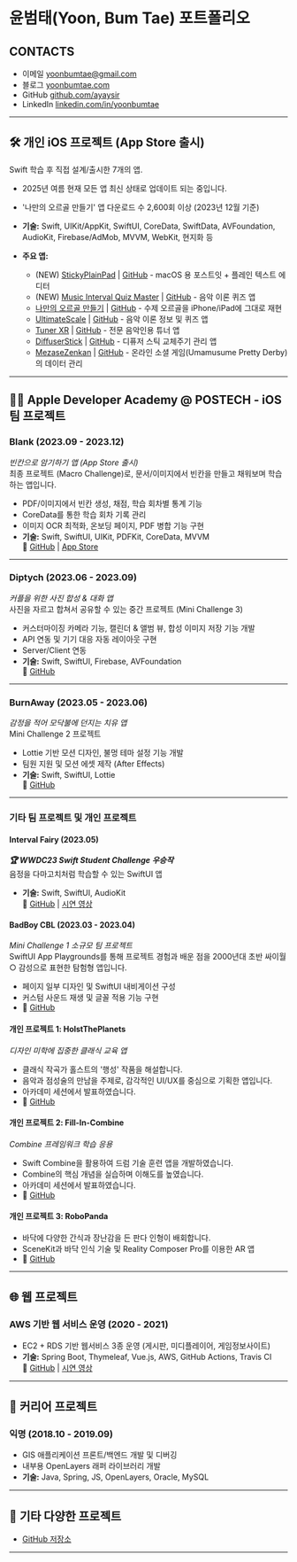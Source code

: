 # 윤범태(Yoon, Bum Tae) 포트폴리오
 
## CONTACTS

- 이메일 [yoonbumtae@gmail.com](mailto:yoonbumtae@gmail.com)
- 블로그 [yoonbumtae.com](http://yoonbumtae.com)
- GitHub [github.com/ayaysir](https://github.com/ayaysir)
- LinkedIn [linkedin.com/in/yoonbumtae](https://linkedin.com/in/yoonbumtae)

---

## 🛠 개인 iOS 프로젝트 (App Store 출시)

Swift 학습 후 직접 설계/출시한 7개의 앱. 
- 2025년 여름 현재 모든 앱 최신 상태로 업데이트 되는 중입니다.  
- '나만의 오르골 만들기' 앱 다운로드 수 2,600회 이상 (2023년 12월 기준)

- **기술:** Swift, UIKit/AppKit, SwiftUI, CoreData, SwiftData, AVFoundation, AudioKit, Firebase/AdMob, MVVM, WebKit, 현지화 등
- **주요 앱:**
  - (NEW) [StickyPlainPad](https://apps.apple.com/kr/app/stickyplainpad/id6744865328) | [GitHub](https://github.com/ayaysir/macOS-StickyPlainPad) - macOS 용 포스트잇 + 플레인 텍스트 에디터
  - (NEW) [Music Interval Quiz Master](https://apps.apple.com/kr/app/id6738980588) | [GitHub](https://github.com/ayaysir/MusicIntervalQuizMaster) - 음악 이론 퀴즈 앱 
  - [나만의 오르골 만들기](https://apps.apple.com/kr/app/id1596583920) | [GitHub](https://github.com/ayaysir/MusicBox) - 수제 오르골을 iPhone/iPad에 그대로 재현
  - [UltimateScale](https://apps.apple.com/kr/app/ultimatescale/id1631310626) | [GitHub](https://github.com/ayaysir/MusicScale) - 음악 이론 정보 및 퀴즈 앱 
  - [Tuner XR](https://apps.apple.com/kr/app/tuner-xr/id1581803256) | [GitHub](https://github.com/ayaysir/iOS-Tuner) - 전문 음악인용 튜너 앱 
  - [DiﬀuserStick](https://apps.apple.com/kr/app/diﬀuserstick/id1578285458) | [GitHub](https://github.com/ayaysir/iOS-DiﬀuserStick) - 디퓨저 스틱 교체주기 관리 앱
  - [MezaseZenkan](https://apps.apple.com/app/mezasezenkan/id1622849722) | [GitHub](https://github.com/ayaysir/iOS-MezaseZenkan) - 온라인 소셜 게임(Umamusume Pretty Derby)의 데이터 관리 

---

## 🧑‍💻 Apple Developer Academy @ POSTECH - iOS 팀 프로젝트

### **Blank** (2023.09 - 2023.12)  
_빈칸으로 암기하기 앱 (App Store 출시)_  
최종 프로젝트 (Macro Challenge)로, 문서/이미지에서 빈칸을 만들고 채워보며 학습하는 앱입니다.

- PDF/이미지에서 빈칸 생성, 채점, 학습 회차별 통계 기능
- CoreData를 통한 학습 회차 기록 관리
- 이미지 OCR 최적화, 온보딩 페이지, PDF 병합 기능 구현
- **기술:** Swift, SwiftUI, UIKit, PDFKit, CoreData, MVVM  
🔗 [GitHub](https://github.com/DeveloperAcademy-POSTECH/MacC-Afternoon-Team11-FoursTech-Blank) | [App Store](https://apps.apple.com/kr/app/id6471817064)

---

### **Diptych** (2023.06 - 2023.09)  
_커플을 위한 사진 합성 & 대화 앱_  
사진을 자르고 합쳐서 공유할 수 있는 중간 프로젝트 (Mini Challenge 3)

- 커스터마이징 카메라 기능, 캘린더 & 앨범 뷰, 합성 이미지 저장 기능 개발
- API 연동 및 기기 대응 자동 레이아웃 구현
- Server/Client 연동
- **기술:** Swift, SwiftUI, Firebase, AVFoundation  
🔗 [GitHub](https://github.com/DeveloperAcademy-POSTECH/MC3-Team8-Aing)

---

### **BurnAway** (2023.05 - 2023.06)  
_감정을 적어 모닥불에 던지는 치유 앱_  
Mini Challenge 2 프로젝트

- Lottie 기반 모션 디자인, 불멍 테마 설정 기능 개발
- 팀원 지원 및 모션 에셋 제작 (After Effects)
- **기술:** Swift, SwiftUI, Lottie  
🔗 [GitHub](https://github.com/DeveloperAcademy-POSTECH/MC2-Afternoon-Team2-BurnAway)

---

### 기타 팀 프로젝트 및 개인 프로젝트

#### **Interval Fairy** (2023.05)  
_**🏆 WWDC23 Swift Student Challenge 우승작**_  
음정을 다마고치처럼 학습할 수 있는 SwiftUI 앱
- **기술:** Swift, SwiftUI, AudioKit  
🔗 [GitHub](https://github.com/ayaysir/interval-fairy) | [시연 영상](https://www.youtube.com/watch?v=GmwB2KxOwjs)


#### BadBoy CBL (2023.03 - 2023.04)  
_Mini Challenge 1 소규모 팀 프로젝트_  
SwiftUI App Playgrounds를 통해 프로젝트 경험과 배운 점을 2000년대 초반 싸이월○ 감성으로 표현한 탐험형 앱입니다.

- 페이지 일부 디자인 및 SwiftUI 내비게이션 구성
- 커스텀 사운드 재생 및 글꼴 적용 기능 구현
- 🔗 [GitHub](https://github.com/DeveloperAcademy-2nd/mc1-honeyapple)

#### 개인 프로젝트 1: HolstThePlanets  
_디자인 미학에 집중한 클래식 교육 앱_  
 - 클래식 작곡가 홀스트의 '행성' 작품을 해설합니다.
 - 음악과 점성술의 만남을 주제로, 감각적인 UI/UX를 중심으로 기획한 앱입니다.
 - 아카데미 세션에서 발표하였습니다.
 - 🔗 [GitHub](https://github.com/ayaysir/HolstThePlanets)

#### 개인 프로젝트 2: Fill-In-Combine  
_Combine 프레임워크 학습 응용_  
 - Swift Combine을 활용하여 드럼 기술 훈련 앱을 개발하였습니다. 
 - Combine의 핵심 개념을 실습하며 이해도를 높였습니다.
 - 아카데미 세션에서 발표하였습니다.
 - 🔗 [GitHub](https://github.com/ayaysir/Fill-In-Combine)

#### 개인 프로젝트 3: RoboPanda
 - 바닥에 다양한 간식과 장난감을 든 판다 인형이 배회합니다. 
 - SceneKit과 바닥 인식 기술 및 Reality Composer Pro를 이용한 AR 앱
 - 🔗 [GitHub](https://github.com/ayaysir/RoboPanda)

---

## 🌐 웹 프로젝트

### **AWS 기반 웹 서비스 운영 (2020 - 2021)**  
- EC2 + RDS 기반 웹서비스 3종 운영 (게시판, 미디플레이어, 게임정보사이트)
- **기술:** Spring Boot, Thymeleaf, Vue.js, AWS, GitHub Actions, Travis CI  
🔗 [GitHub](http://github.com/ayaysir/awsboard) | [시연 영상](http://yoonbumtae.com/portfolio/awsboard)

---

## 💼 커리어 프로젝트

### **익명 (2018.10 - 2019.09)**  
- GIS 애플리케이션 프론트/백엔드 개발 및 디버깅
- 내부용 OpenLayers 래퍼 라이브러리 개발
- **기술:** Java, Spring, JS, OpenLayers, Oracle, MySQL

---

## 📜 기타 다양한 프로젝트
- [GitHub 저장소](https://github.com/ayaysir?tab=repositories)

---


<!-- ## 🛠 개인 iOS 프로젝트 (App Store 출시)

Swift 학습 후 직접 설계/출시한 5개의 앱.  
‘나만의 오르골 만들기’ 앱 다운로드 수 2,600회 이상 (2023년 12월 기준)

<table>
  <tr>
    <td>

- **기술:** UIKit, SwiftUI, CoreData, AVFoundation, AudioKit, Firebase, MVVM, WebKit 등  
- **주요 앱:**
  - [Music Interval Quiz Master](https://apps.apple.com/kr/app/id6738980588) | [GitHub](https://github.com/ayaysir/MusicIntervalQuizMaster)  
    음악 이론 퀴즈 앱 
  - [나만의 오르골 만들기](https://apps.apple.com/kr/app/id1596583920) | [GitHub](https://github.com/ayaysir/MusicBox)  
    수제 오르골을 iPhone/iPad에 그대로 재현
  - [UltimateScale](https://apps.apple.com/kr/app/ultimatescale/id1631310626) | [GitHub](https://github.com/ayaysir/MusicScale)  
    음악 이론 정보 및 퀴즈 앱 
  - [Tuner XR](https://apps.apple.com/kr/app/tuner-xr/id1581803256) | [GitHub](https://github.com/ayaysir/iOS-Tuner)  
    전문 음악인용 튜너 앱 
  - [DiﬀuserStick](https://apps.apple.com/kr/app/diﬀuserstick/id1578285458) | [GitHub](https://github.com/ayaysir/iOS-DiﬀuserStick)  
    디퓨저 스틱 교체주기 관리 앱
  - [MezaseZenkan](https://apps.apple.com/app/mezasezenkan/id1622849722) | [GitHub](https://github.com/ayaysir/iOS-MezaseZenkan)  
    온라인 소셜 게임의 데이터 관리 앱

    </td>
    <td align="right" width="220" style="border: none;">
      <img src="https://github.com/user-attachments/assets/61222e8f-504f-451d-bb08-635362634aaa" width="200">
    </td>
  </tr>
</table>

---

## 🧑‍💻 Apple Developer Academy @ POSTECH - iOS 팀 프로젝트

### **Blank** (2023.09 - 2023.12)

<table>
  <tr>
    <td>

_빈칸으로 암기하기 앱 (App Store 출시)_  
문서/이미지에서 빈칸을 만들고 채워보며 학습하는 최종 프로젝트입니다.  

- PDF/이미지에서 빈칸 생성, 채점, 학습 회차별 통계 기능  
- CoreData를 통한 학습 회차 기록 관리  
- 이미지 OCR 최적화, 온보딩 페이지, PDF 병합 기능 구현  
- **기술:** Swift, SwiftUI, UIKit, PDFKit, CoreData, MVVM  
🔗 [GitHub](https://github.com/DeveloperAcademy-POSTECH/MacC-Afternoon-Team11-FoursTech-Blank) | [App Store](https://apps.apple.com/kr/app/id6471817064)

    </td>
    <td align="right" width="220">
      <img src="https://github.com/user-attachments/assets/61222e8f-504f-451d-bb08-635362634aaa" width="200">
    </td>
  </tr>
</table>

---

### **Diptych** (2023.06 - 2023.09)

<table>
  <tr>
    <td>

_커플을 위한 사진 합성 & 대화 앱_  

- 커스터마이징 카메라 기능, 캘린더 & 앨범 뷰, 합성 이미지 저장 기능 개발  
- API 연동 및 기기 대응 자동 레이아웃 구현  
- **기술:** Swift, SwiftUI, Firebase, AVFoundation  
🔗 [GitHub](https://github.com/DeveloperAcademy-POSTECH/MC3-Team8-Aing)

    </td>
    <td align="right" width="220">
      <img src="https://your.image.url/diptych.png" width="200">
    </td>
  </tr>
</table>

---

### **BurnAway** (2023.05 - 2023.06)

<table>
  <tr>
    <td>

_감정을 적어 모닥불에 던지는 치유 앱_  

- Lottie 기반 모션 디자인, 불멍 테마 설정 기능 개발  
- 팀원 지원 및 모션 에셋 제작 (After Effects)  
- **기술:** Swift, SwiftUI, Lottie  
🔗 [GitHub](https://github.com/DeveloperAcademy-POSTECH/MC2-Afternoon-Team2-BurnAway)

    </td>
    <td align="right" width="220">
      <img src="https://your.image.url/burnaway.png" width="200">
    </td>
  </tr>
</table>

---

### 기타 팀 프로젝트 및 개인 프로젝트

#### **BadBoy CBL** (2023.03 - 2023.04)

<table>
  <tr>
    <td>

_아카데미 초기 단계에서 진행된 탐험형 SwiftUI 앱 프로젝트_

- SwiftUI 기반 파라미터 내비게이션 및 페이지 일부 디자인  
- 사운드 및 커스텀 폰트 적용  
**기술:** Swift, SwiftUI, AVFoundation, MVC  
🔗 [GitHub](https://github.com/DeveloperAcademy-2nd/mc1-honeyapple)

    </td>
    <td align="right" width="220">
      <img src="https://your.image.url/badboy.png" width="180">
    </td>
  </tr>
</table>

---

#### **HolstThePlanets**

<table>
  <tr>
    <td>

_디자인 미학에 집중한 클래식 교육 앱_  
감각적인 UI/UX를 중심으로 기획된 앱으로 아카데미 세션에서 발표하였습니다.  
🔗 [GitHub](https://github.com/ayaysir/HolstThePlanets)

    </td>
    <td align="right" width="220">
      <img src="https://your.image.url/holst.png" width="180">
    </td>
  </tr>
</table>

---

#### **Fill-In-Combine**

<table>
  <tr>
    <td>

_Combine 프레임워크 학습 응용 프로젝트_  
드럼 루프 기반 리듬 훈련 앱으로 Combine의 핵심 개념을 실습하며 개발하였습니다.  
🔗 [GitHub](https://github.com/ayaysir/Fill-In-Combine)

    </td>
    <td align="right" width="220">
      <img src="https://your.image.url/fillin.png" width="180">
    </td>
  </tr>
</table>

---

### **Interval Fairy** (2023.05)

<table>
  <tr>
    <td>

_WWDC23 Swift Student Challenge 수상작_  
음정을 다마고치처럼 학습할 수 있는 SwiftUI 기반 앱입니다.  
**기술:** Swift, SwiftUI, AudioKit  
🔗 [GitHub](https://github.com/ayaysir/interval-fairy) | [시연 영상](https://www.youtube.com/watch?v=GmwB2KxOwjs)

    </td>
    <td align="right" width="220">
      <img src="https://your.image.url/intervalfairy.png" width="200">
    </td>
  </tr>
</table>

---

## 🌐 웹 프로젝트

### **AWS 기반 웹 서비스 운영 (2020 - 2021)**

<table>
  <tr>
    <td>

- EC2 + RDS 기반 웹서비스 3종 운영 (게시판, 미디플레이어, 게임정보사이트)  
- **기술:** Spring Boot, Thymeleaf, Vue.js, AWS, GitHub Actions, Travis CI  
🔗 [GitHub](http://github.com/ayaysir/awsboard) | [시연 영상](http://yoonbumtae.com/portfolio/awsboard)

    </td>
    <td align="right" width="220">
      <img src="https://your.image.url/web.png" width="200">
    </td>
  </tr>
</table>

---

## 💼 커리어 프로젝트

### **지노시스템 기술연구센터 (2018.10 - 2019.09)**

<table>
  <tr>
    <td>

- GIS 애플리케이션 프론트/백엔드 개발 및 디버깅  
- 내부용 OpenLayers 래퍼 라이브러리 개발  
- **기술:** Java, Spring, JS, OpenLayers, Oracle, MySQL

    </td>
    <td align="right" width="220">
      <img src="https://your.image.url/gis.png" width="200">
    </td>
  </tr>
</table> -->
